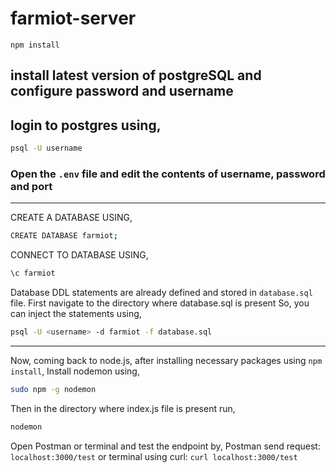 # farmiot-server

```npm install```

## install latest version of postgreSQL and configure password and username 

## login to postgres using,
```bash
psql -U username 
```
### Open the ```.env``` file and edit the contents of username, password and port

---

CREATE A DATABASE USING,

```bash
CREATE DATABASE farmiot;
```

CONNECT TO DATABASE USING,
```bash
\c farmiot
```

Database DDL statements are already defined and stored in `database.sql` file. 
First navigate to the directory where database.sql is present
So, you can inject the statements using,
```bash
psql -U <username> -d farmiot -f database.sql
```
---

Now, coming back to node.js, after installing necessary packages using ```npm install```,
Install nodemon using,
```bash
sudo npm -g nodemon
```

Then in the directory where index.js file is present run,
```bash
nodemon
```

Open Postman or terminal and test the endpoint by,
Postman send request: ```localhost:3000/test```
or
terminal using curl: ```curl localhost:3000/test```

